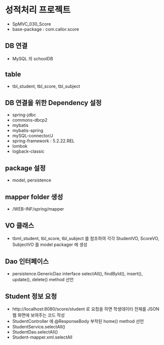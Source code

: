 # 성적처리 프로젝트
* SpMVC_030_Score
* base-package : com.callor.score

## DB 연결
* MySQL 의 schoolDB 

## table
* tbl_student, tbl_score, tbl_subject

## DB 연결을 위한 Dependency 설정
* spring-jdbc
* commons-dbcp2
* mybatis
* mybatis-spring
* mySQL-connector/J
* spring-framework : 5.2.22.REL
* lombok
* logback-classic

## package 설정
* model, persistence

## mapper folder 생성
* /WEB-INF/spring/mapper

## VO 클래스
* tbml_student, tbl_score, tbl_subject 를 참조하여 각각 StudentVO, ScoreVO, SubjectVO 를 model packager 에 생성

## Dao 인터페이스
* persistence.GenericDao interface
selectAll(), findById(), insert(), update(), delete() method 선언

## Student 정보 요청
* http://localhost:8080/score/student 로 요청을 하면 학생데이터 전체를 JSON 웹 화면에 보여주는 코드 작성
* StudentController 에 @ResponseBody 부착된 home() method 선언
* StudentService.selectAll()
* StudentDao.selectAll()
* Student-mapper.xml.selectAll